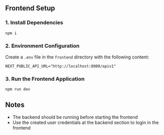 ## Frontend Setup


### 1. Install Dependencies

```bash
npm i
```

### 2. Environment Configuration

Create a `.env` file in the `frontend` directory with the following content:

```properties
NEXT_PUBLIC_API_URL="http://localhost:8000/apiv1"
```

### 3. Run the Frontend Application

```bash
npm run dev
```

## Notes

- The backend should be running before starting the frontend
- Use the created user credentials at the backend section to login in the frontend 

